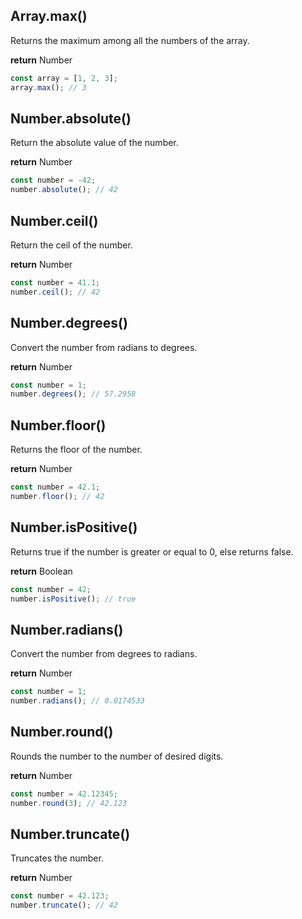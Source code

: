 


## Array.max()

Returns the maximum among all the numbers of the array.

**return**
Number

```javascript
const array = [1, 2, 3];
array.max(); // 3
```
## Number.absolute()

Return the absolute value of the number.

**return**
Number

```javascript
const number = -42;
number.absolute(); // 42
```
## Number.ceil()

Return the ceil of the number.

**return**
Number

```javascript
const number = 41.1;
number.ceil(); // 42
```
## Number.degrees()

Convert the number from radians to degrees.

**return**
Number

```javascript
const number = 1;
number.degrees(); // 57.2958
```
## Number.floor()

Returns the floor of the number.

**return**
Number

```javascript
const number = 42.1;
number.floor(); // 42
```
## Number.isPositive()

Returns true if the number is greater or equal to 0, else returns false.

**return**
Boolean

```javascript
const number = 42;
number.isPositive(); // true
```
## Number.radians()

Convert the number from degrees to radians.

**return**
Number

```javascript
const number = 1;
number.radians(); // 0.0174533
```
## Number.round()

Rounds the number to the number of desired digits.

**return**
Number

```javascript
const number = 42.12345;
number.round(3); // 42.123
```
## Number.truncate()

Truncates the number.

**return**
Number

```javascript
const number = 42.123;
number.truncate(); // 42
```